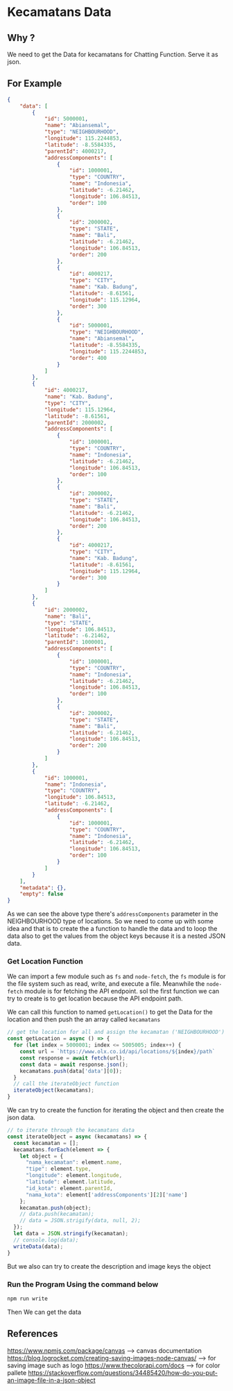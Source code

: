# Kecamatans Data 

## Why ? 

We need to get the Data for kecamatans for Chatting Function. Serve it as json. 

## For Example

```JSON
{
    "data": [
        {
            "id": 5000001,
            "name": "Abiansemal",
            "type": "NEIGHBOURHOOD",
            "longitude": 115.2244853,
            "latitude": -8.5584335,
            "parentId": 4000217,
            "addressComponents": [
                {
                    "id": 1000001,
                    "type": "COUNTRY",
                    "name": "Indonesia",
                    "latitude": -6.21462,
                    "longitude": 106.84513,
                    "order": 100
                },
                {
                    "id": 2000002,
                    "type": "STATE",
                    "name": "Bali",
                    "latitude": -6.21462,
                    "longitude": 106.84513,
                    "order": 200
                },
                {
                    "id": 4000217,
                    "type": "CITY",
                    "name": "Kab. Badung",
                    "latitude": -8.61561,
                    "longitude": 115.12964,
                    "order": 300
                },
                {
                    "id": 5000001,
                    "type": "NEIGHBOURHOOD",
                    "name": "Abiansemal",
                    "latitude": -8.5584335,
                    "longitude": 115.2244853,
                    "order": 400
                }
            ]
        },
        {
            "id": 4000217,
            "name": "Kab. Badung",
            "type": "CITY",
            "longitude": 115.12964,
            "latitude": -8.61561,
            "parentId": 2000002,
            "addressComponents": [
                {
                    "id": 1000001,
                    "type": "COUNTRY",
                    "name": "Indonesia",
                    "latitude": -6.21462,
                    "longitude": 106.84513,
                    "order": 100
                },
                {
                    "id": 2000002,
                    "type": "STATE",
                    "name": "Bali",
                    "latitude": -6.21462,
                    "longitude": 106.84513,
                    "order": 200
                },
                {
                    "id": 4000217,
                    "type": "CITY",
                    "name": "Kab. Badung",
                    "latitude": -8.61561,
                    "longitude": 115.12964,
                    "order": 300
                }
            ]
        },
        {
            "id": 2000002,
            "name": "Bali",
            "type": "STATE",
            "longitude": 106.84513,
            "latitude": -6.21462,
            "parentId": 1000001,
            "addressComponents": [
                {
                    "id": 1000001,
                    "type": "COUNTRY",
                    "name": "Indonesia",
                    "latitude": -6.21462,
                    "longitude": 106.84513,
                    "order": 100
                },
                {
                    "id": 2000002,
                    "type": "STATE",
                    "name": "Bali",
                    "latitude": -6.21462,
                    "longitude": 106.84513,
                    "order": 200
                }
            ]
        },
        {
            "id": 1000001,
            "name": "Indonesia",
            "type": "COUNTRY",
            "longitude": 106.84513,
            "latitude": -6.21462,
            "addressComponents": [
                {
                    "id": 1000001,
                    "type": "COUNTRY",
                    "name": "Indonesia",
                    "latitude": -6.21462,
                    "longitude": 106.84513,
                    "order": 100
                }
            ]
        }
    ],
    "metadata": {},
    "empty": false
}
```

As we can see the above type there's `addressComponents` parameter in the NEIGHBOURHOOD type of locations. So we need to come up with some idea and that is to create the a function to handle the data and to loop the data also to get the values from the object keys because it is a nested JSON data.


### Get Location Function

We can import a few module such as `fs` and `node-fetch`, the `fs` module is for the file system such as read, write, and execute a file. Meanwhile the `node-fetch` module is for fetching the API endpoint. sol the first function we can try to create is to get location because the API endpoint path.       

We can call this function to named `getLocation()` to get the Data for the location and then push the an array called `kecamatans` 

```javascript
// get the location for all and assign the kecamatan ('NEIGHBOURHOOD')
const getLocation = async () => {
  for (let index = 5000001; index <= 5005005; index++) {
    const url = `https://www.olx.co.id/api/locations/${index}/path`
    const response = await fetch(url);
    const data = await response.json();
    kecamatans.push(data['data'][0]);
  }
  // call the iterateObject function
  iterateObject(kecamatans);
}
```

We can try to create the function for iterating the object and then create the json data.  

```javascript
// to iterate through the kecamatans data
const iterateObject = async (kecamatans) => {
  const kecamatan = [];
  kecamatans.forEach(element => {
    let object = {
      "nama_kecamatan": element.name,
      "tipe": element.type,
      "longitude": element.longitude,
      "latitude": element.latitude,
      "id_kota": element.parentId,
      "nama_kota": element['addressComponents'][2]['name']
    };
    kecamatan.push(object);
    // data.push(kecamatan);
    // data = JSON.strigify(data, null, 2);
  });
  let data = JSON.stringify(kecamatan);
  // console.log(data);
  writeData(data);
}
```

But we also can try to create the description and image keys the object  

### Run the Program Using the command below 

```bash
npm run write
```

Then We can get the data 


## References

https://www.npmjs.com/package/canvas --> canvas documentation
https://blog.logrocket.com/creating-saving-images-node-canvas/ --> for saving image such as logo
https://www.thecolorapi.com/docs --> for color pallete
https://stackoverflow.com/questions/34485420/how-do-you-put-an-image-file-in-a-json-object
